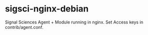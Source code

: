 # sigsci-nginx-debian

Signal Sciences Agent + Module running in nginx. Set Access keys in contrib/agent.conf.
